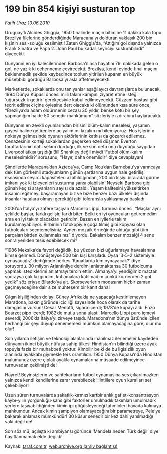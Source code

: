# 199 bin 854 kişiyi susturan top

*Fatih Uraz 13.06.2010*

<div class="yazi"><p>Uruguay’lı Alcides Ghiggia, 1950 finalinde maçın bitimine 11 dakika kala topu Brezilya filelerine gönderdiğinde Maracana’yı dolduran yaklaşık 200 bin kişinin sesi-soluğu kesilmişti! Zaten Ghiggia’da, “Attığım gol dışında yalnızca Frank Sinatra ve Papa 2. John Paul bu kadar seyirciyi susturabilirdi” diyecekti.</p>
<p>Dünyanın en iyi kalecilerinden Barbosa’nınsa hayatını 79. dakikada gelen o gol, ne yazık ki cehenneme çevirecekti. Brezilya, kendi evinde final maçını beklenmedik şekilde kaybedince toplum yitirilen kupanın en büyük müsebbibi gördüğü Barbosa’yı asla affetmeyecekti.</p>
<p>Marketlerde, sokaklarda onu tanıyanlar aşağılayıcı davranışlarda bulunacak, 1994 Dünya Kupası öncesi milli takım kampını ziyaret etme isteği ‘uğursuzluk getirir’ gerekçesiyle kabul edilmeyecekti. Cüzzam hastası gibi tecrit edilmek içine öylesine dert olacaktı ki ölümünden kısa süre önce, “Brezilya’da adam öldürmenin cezası 30 yıldır, bense kötü bir şey yapmadığım halde 50 senedir mahkûmum” sözleriyle ızdırabını haykıracaktı.</p>
<p>Dünyanın en zevkli oyunlarından birisini ölüm-kalım meselesi, yaşamın gayesi haline getirenlere acıyalım mı kızalım mı bilemiyoruz. Hoş işlerin o noktaya gelmesinde oyunun aktörlerinin katkısı da gözardı edilemez. Cenazesinin korteji sokaklardan geçerken ezeli düşman Everton taraftarlarının dahi selam durduğu, ilk ve son defa ona duyduğu saygıdan Liverpool atkısı taşıdığı Bill Shankley değil miydi ‘Futbol ölüm-kalım meselesimidir?’ sorusunu, “Hayır, daha önemlidir” diye cevaplayan!</p>
<p>Şimdilerde Maracana’dan Azteca’ya, Camp Nou’dan Barnebau’ya varıncaya dek tüm görkemli stadyumların günün şartlarına uygun hale getirilişi esnasında seyirci kapasiteleri azaltıldığından, 200 bin kişiyi birarada görme imkanı yok ki izleyenleri susturma şansı olabilsin! Neyseki Barbosa gibi günah keçisi arayanların sayısı da azaldı. Yaşam kalitesini yükseltirken insanını eğitmeyi başaramayan biz ve bize benzer bazı ülkeler dışında insanlar hatalara olması gerektiği gibi toleransla yaklaşmaya başladı.</p>
<p>2006’da İtalya’yı zafere taşıyan Marcello Lippi, turnuva öncesi, “Maçlar aynı şekilde başlar, farklı gelişir, farklı biter. Belki en iyi oyuncuları getiremedim ama en iyi takım olacakları getirdim. Bazen en iyilerle takım kurulamayabiliyor. Birbirinin fotokopiyle çoğaltılmış gibi kopyası olan futbolcuları seçmemelisiniz. Aynen mozaik örneğinde olduğu gibi tüm parçaları birden kullanmalısınız” diyordu. Bakalım benzer mozaiği 4 sene sonra yeniden tesis edebilecek mi?</p>
<p>“1986 Meksika’da favori değildik, bu yüzden bizi uğurlamaya havaalanına kimse gelmedi. Dönüşteyse 500 bin kişi karşıladı. Oysa ‘3-5-2 sistemiyle oynayacağız’ dediğimde herkes ‘Kanatlarda kim oynayacak?’ diye soruyordu. 30 milyon Arjantinliye derdimi anlatmaktansa 30 futbolcuma yapmak istediklerimi anlatmayı tercih ettim. Almanya’yı yendiğimiz maçtan sonraysa çok kızgındım, kutlamalara katılmadım çünkü kornerden 2 gol yedik” sözleriyse Bilardo’ya ait. Skorseverlerin modasının hiçbir zaman geçmeyeceğine dair size muhteşem bir kanıt daha!</p>
<p>Çılgın kişiliğinden dolayı Güney Afrika’da ne yapacağı kestirilemeyen Maradona, bakın göründe içiciliği sayesinde hoca olarak da tarihe damgasını vursun! Cesar Menotti, sigara içerdi; 1978’de kupayı aldı. Enzo Bearzot pipo içerdi; 1982’de mutlu sona ulaştı. Marcello Lippi puro içmeyi severdi; 2006’da İtalya’yı zirveye taşıdı. Maradona’nın dünya üstünde içilen herhangi bir şeyi duyup denememesi mümkün olamayacağına göre, olur mu olur!</p>
<p>Son yıllarda iletişim ve teknoloji alanlarında inanılmaz ilerlemeler kaydeden dünyanın ikinci büyük nüfusa sahip ülkesi Hindistan’ın bilindiği üzere ayak topuyla fazla bir muhabbeti yoktur. Kimbilir belki de bu ilgisizlik oyun alanında ayakkabı giymekle ters orantılıdır. 1950 Dünya Kupası’nda Hindistan malumunuz üzere çıplak ayakla oynamalarına müsaade edilmeyince turnuvadan çekilmişti de!</p>
<p>Hayret! Beyinsizlerin ve sahtekarların futbol oynamasına ses çıkarılmazken yalnızca kendi kendilerine zarar verebilecek Hintlilere oyun kuralları set çekebiliyor!</p>
<p>Uzun süren turnuvalarda sakatlık-kırmızı kartbir anlık gaflet-konsantrasyon kaybı-yılın yorgunluğu-şans gibi faktörler umulmadık takımları umulmadık yerlere taşıyabildiğinden kimin ipi göğüsleyeceği tahminleri havada kalmaya mahkumdur. Ancak kimin şampiyon olamayacağını bir parametreye, Pele’ye bakarak anlamak mümkündür! 30 küsur senedir bir kez dahi yanılmadığı vaki değil de!</p>
<p>Son söz mü; açılışta ki ambiyansı görünce ‘Mandela neden Türk değil’ diye hayıflanmamak elde değildi!</p></div>

Kaynak: [taraf.com.tr](http://www.taraf.com.tr:80/fatih-uraz/makale-199-bin-854-kisiyi-susturan-top.htm), [web.archive.org (arşiv bağlantısı)](http://web.archive.org/web/20100615003821/http://www.taraf.com.tr:80/fatih-uraz/makale-199-bin-854-kisiyi-susturan-top.htm)

